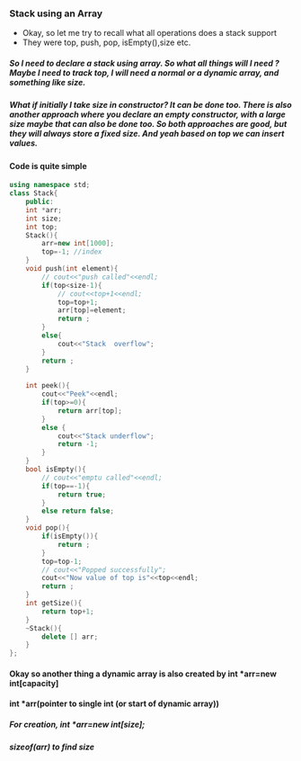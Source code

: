 ### Stack using an Array
- Okay, so let me try to recall what all operations does a stack support
- They were top, push, pop, isEmpty(),size etc.
##### So I need to declare a stack using array. So what all things will I need  ? Maybe I need to track top, I will need a normal or a dynamic array, and something like size.
##### What if initially I take size in constructor? It can be done too. There is also another approach where you declare an empty constructor, with a large size maybe that can also be done too. So both approaches are good, but they will always store a fixed size. And yeah based on top we can insert values. 
#### Code is quite simple
```cpp
using namespace std;
class Stack{
    public:
    int *arr;
    int size;
    int top;
    Stack(){
        arr=new int[1000];
        top=-1; //index
    }
    void push(int element){
        // cout<<"push called"<<endl;
        if(top<size-1){
            // cout<<top+1<<endl;
            top=top+1;
            arr[top]=element;
            return ;
        }
        else{
            cout<<"Stack  overflow";
        }
        return ;
    }
    
    int peek(){
        cout<<"Peek"<<endl;
        if(top>=0){
            return arr[top];
        }
        else {
            cout<<"Stack underflow";
            return -1;
        }
    }
    bool isEmpty(){
        // cout<<"emptu called"<<endl;
        if(top==-1){
            return true;
        }
        else return false;
    }
    void pop(){
        if(isEmpty()){
            return ;
        }
        top=top-1;
        // cout<<"Popped successfully";
        cout<<"Now value of top is"<<top<<endl;
        return ;
    }
    int getSize(){
        return top+1;
    }
    ~Stack(){
        delete [] arr;
    }
};
```

#### Okay so another thing a dynamic array is also created by int *arr=new int[capacity]
#### int *arr(pointer to single int (or start of dynamic array))
##### For creation, int *arr=new int[size];
##### sizeof(arr) to find size